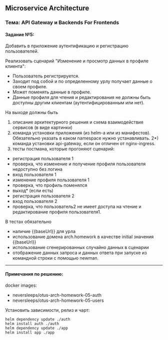 ## Microservice Architecture
### Тема: API Gateway и Backends For Frontends
#### Задание №5:

Добавить в приложение аутентификацию и регистрацию пользователей.

Реализовать сценарий "Изменение и просмотр данных в профиле клиента": 
- Пользователь регистрируется. 
- Заходит под собой и по определенному урлу получает данные о своем профиле. 
- Может поменять данные в профиле. 
- Данные профиля для чтения и редактирования не должны быть доступны другим клиентам (аутентифицированным или нет). 

На выходе должны быть
1) описание архитектурного решения и схема взаимодействия сервисов (в виде картинки)
2) команда установки приложения (из helm-а или из манифестов). Обязательно указать в каком namespace нужно устанавливать. 
2*) команда установки api-gateway, если он отличен от nginx-ingress.
3) тесты постмана, которые прогоняют сценарий: 
- регистрация пользователя 1
- проверка, что изменение и получение профиля пользователя недоступно без логина
- вход пользователя 1
- изменение профиля пользователя 1
- проверка, что профиль поменялся
- выход* (если есть)
- регистрация пользователя 2
- вход пользователя 2
- проверка, что пользователь2 не имеет доступа на чтение и редактирование профиля пользователя1. 

В тестах обязательно 
- наличие {{baseUrl}} для урла
- использование домена arch.homework в качестве initial значения {{baseUrl}}
- использование сгенерированных случайно данных в сценарии
- отображение данных запроса и данных ответа при запуске из командной строки с помощью newman.

------------------------------------------------------------------
#### Примечания по решению:

docker images:
- neversleeps/otus-arch-homework-05-auth
- neversleeps/otus-arch-homework-05-users

Установить зависимости, релиз и чарт:

```shell script
helm dependency update ./auth
helm install auth ./auth
helm dependency update ./app
helm install app ./app
```